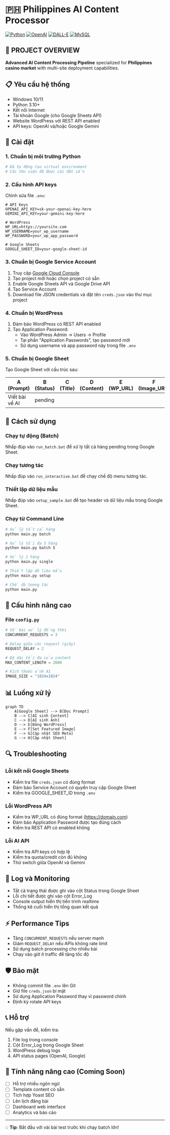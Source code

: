# 🇵🇭 Philippines AI Content Processor

[![Python](https://img.shields.io/badge/Python-3.8+-blue.svg)](https://python.org)
[![OpenAI](https://img.shields.io/badge/OpenAI-GPT--3.5--turbo-green.svg)](https://openai.com)
[![DALL-E](https://img.shields.io/badge/DALL--E-3-orange.svg)](https://openai.com)
[![MySQL](https://img.shields.io/badge/MySQL-8.0-blue.svg)](https://mysql.com)

## 🎯 **PROJECT OVERVIEW**

**Advanced AI Content Processing Pipeline** specialized for **Philippines casino market** with multi-site deployment capabilities.

## 📋 Yêu cầu hệ thống

- Windows 10/11
- Python 3.10+
- Kết nối Internet
- Tài khoản Google (cho Google Sheets API)
- Website WordPress với REST API enabled
- API keys: OpenAI và/hoặc Google Gemini

## 🚀 Cài đặt

### 1. Chuẩn bị môi trường Python

```bash
# Đã tự động tạo virtual environment
# Các thư viện đã được cài đặt sẵn
```

### 2. Cấu hình API keys

Chỉnh sửa file `.env`:

```env
# API Keys
OPENAI_API_KEY=sk-your-openai-key-here
GEMINI_API_KEY=your-gemini-key-here

# WordPress
WP_URL=https://yoursite.com
WP_USERNAME=your_wp_username
WP_PASSWORD=your_wp_app_password

# Google Sheets
GOOGLE_SHEET_ID=your-google-sheet-id
```

### 3. Chuẩn bị Google Service Account

1. Truy cập [Google Cloud Console](https://console.cloud.google.com/)
2. Tạo project mới hoặc chọn project có sẵn
3. Enable Google Sheets API và Google Drive API
4. Tạo Service Account
5. Download file JSON credentials và đặt tên `creds.json` vào thư mục project

### 4. Chuẩn bị WordPress

1. Đảm bảo WordPress có REST API enabled
2. Tạo Application Password:
   - Vào WordPress Admin → Users → Profile
   - Tại phần "Application Passwords", tạo password mới
   - Sử dụng username và app password này trong file `.env`

### 5. Chuẩn bị Google Sheet

Tạo Google Sheet với cấu trúc sau:

| A (Prompt) | B (Status) | C (Title) | D (Content) | E (WP_URL) | F (Image_URL) | G (Meta_Title) | H (Meta_Desc) | I (Created_Date) | J (Error_Log) |
|------------|------------|-----------|-------------|------------|---------------|----------------|---------------|------------------|---------------|
| Viết bài về AI | pending |  |  |  |  |  |  |  |  |

## 📖 Cách sử dụng

### Chạy tự động (Batch)

Nhấp đúp vào `run_batch.bat` để xử lý tất cả hàng pending trong Google Sheet.

### Chạy tương tác

Nhấp đúp vào `run_interactive.bat` để chạy chế độ menu tương tác.

### Thiết lập dữ liệu mẫu

Nhấp đúp vào `setup_sample.bat` để tạo header và dữ liệu mẫu trong Google Sheet.

### Chạy từ Command Line

```bash
# Xử lý tất cả hàng
python main.py batch

# Xử lý tối đa 5 hàng
python main.py batch 5

# Xử lý 1 hàng
python main.py single

# Thiết lập dữ liệu mẫu
python main.py setup

# Chế độ tương tác
python main.py
```

## 🔧 Cấu hình nâng cao

### File `config.py`

```python
# Số bài xử lý đồng thời
CONCURRENT_REQUESTS = 3

# Delay giữa các request (giây)
REQUEST_DELAY = 2

# Độ dài tối đa của content
MAX_CONTENT_LENGTH = 2000

# Kích thước ảnh AI
IMAGE_SIZE = "1024x1024"
```

## 📊 Luồng xử lý

```mermaid
graph TD
    A[Google Sheet] --> B[Đọc Prompt]
    B --> C[AI sinh Content]
    C --> D[AI sinh Ảnh]
    D --> E[Đăng WordPress]
    E --> F[Set Featured Image]
    F --> G[Cập nhật SEO Meta]
    G --> H[Cập nhật Sheet]
```

## 🔍 Troubleshooting

### Lỗi kết nối Google Sheets
- Kiểm tra file `creds.json` có đúng format
- Đảm bảo Service Account có quyền truy cập Google Sheet
- Kiểm tra GOOGLE_SHEET_ID trong `.env`

### Lỗi WordPress API
- Kiểm tra WP_URL có đúng format (https://domain.com)
- Đảm bảo Application Password được tạo đúng cách
- Kiểm tra REST API có enabled không

### Lỗi AI API
- Kiểm tra API keys có hợp lệ
- Kiểm tra quota/credit còn đủ không
- Thử switch giữa OpenAI và Gemini

## 📝 Log và Monitoring

- Tất cả trạng thái được ghi vào cột Status trong Google Sheet
- Lỗi chi tiết được ghi vào cột Error_Log
- Console output hiển thị tiến trình realtime
- Thống kê cuối hiển thị tổng quan kết quả

## ⚡ Performance Tips

- Tăng `CONCURRENT_REQUESTS` nếu server mạnh
- Giảm `REQUEST_DELAY` nếu APIs không rate limit
- Sử dụng batch processing cho nhiều bài
- Chạy vào giờ ít traffic để tăng tốc độ

## 🛡️ Bảo mật

- Không commit file `.env` lên Git
- Giữ file `creds.json` bí mật
- Sử dụng Application Password thay vì password chính
- Định kỳ rotate API keys

## 📞 Hỗ trợ

Nếu gặp vấn đề, kiểm tra:
1. File log trong console
2. Cột Error_Log trong Google Sheet
3. WordPress debug logs
4. API status pages (OpenAI, Google)

## 🎉 Tính năng nâng cao (Coming Soon)

- [ ] Hỗ trợ nhiều ngôn ngữ
- [ ] Template content có sẵn
- [ ] Tích hợp Yoast SEO
- [ ] Lên lịch đăng bài
- [ ] Dashboard web interface
- [ ] Analytics và báo cáo

---

💡 **Tip**: Bắt đầu với vài bài test trước khi chạy batch lớn!
